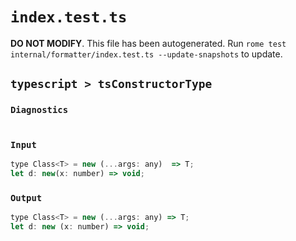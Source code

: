 # `index.test.ts`

**DO NOT MODIFY**. This file has been autogenerated. Run `rome test internal/formatter/index.test.ts --update-snapshots` to update.

## `typescript > tsConstructorType`

### `Diagnostics`

```

```

### `Input`

```js
type Class<T> = new (...args: any)  => T;
let d: new(x: number) => void;

```

### `Output`

```js
type Class<T> = new (...args: any) => T;
let d: new (x: number) => void;

```
